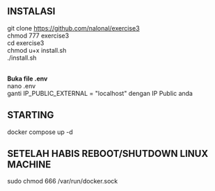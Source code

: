 ## INSTALASI
git clone https://github.com/nalonal/exercise3<br>
chmod 777 exercise3<br>
cd exercise3<br>
chmod u+x install.sh<br>
./install.sh<br><br>

**Buka file .env**<br>
nano .env<br>
ganti IP_PUBLIC_EXTERNAL = "localhost" dengan IP Public anda<br>

## STARTING
docker compose up -d

## SETELAH HABIS REBOOT/SHUTDOWN LINUX MACHINE
sudo chmod 666 /var/run/docker.sock